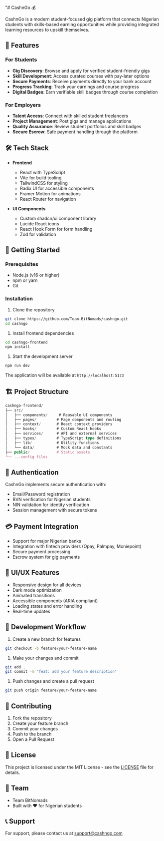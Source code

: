 "# CashnGo 💰

CashnGo is a modern student-focused gig platform that connects Nigerian students with skills-based earning opportunities while providing integrated learning resources to upskill themselves.

## 🌟 Features

### For Students

- **Gig Discovery**: Browse and apply for verified student-friendly gigs
- **Skill Development**: Access curated courses with pay-later options
- **Secure Payments**: Receive payments directly to your bank account
- **Progress Tracking**: Track your earnings and course progress
- **Digital Badges**: Earn verifiable skill badges through course completion

### For Employers

- **Talent Access**: Connect with skilled student freelancers
- **Project Management**: Post gigs and manage applications
- **Quality Assurance**: Review student portfolios and skill badges
- **Secure Escrow**: Safe payment handling through the platform

## 🛠️ Tech Stack

- **Frontend**
  - React with TypeScript
  - Vite for build tooling
  - TailwindCSS for styling
  - Radix UI for accessible components
  - Framer Motion for animations
  - React Router for navigation

- **UI Components**
  - Custom shadcn/ui component library
  - Lucide React icons
  - React Hook Form for form handling
  - Zod for validation

## 🚀 Getting Started

### Prerequisites

- Node.js (v16 or higher)
- npm or yarn
- Git

### Installation

1. Clone the repository

```bash
git clone https://github.com/Team-BitNomads/cashngo.git
cd cashngo
```

1. Install frontend dependencies

```bash
cd cashngo-frontend
npm install
```

1. Start the development server

```bash
npm run dev
```

The application will be available at `http://localhost:5173`

## 🏗️ Project Structure

```typescript
cashngo-frontend/
├── src/
│   ├── components/     # Reusable UI components
│   ├── pages/         # Page components and routing
│   ├── context/       # React context providers
│   ├── hooks/         # Custom React hooks
│   ├── services/      # API and external services
│   ├── types/         # TypeScript type definitions
│   ├── lib/           # Utility functions
│   └── data/          # Mock data and constants
├── public/            # Static assets
└── ...config files
```

## 🔐 Authentication

CashnGo implements secure authentication with:

- Email/Password registration
- BVN verification for Nigerian students
- NIN validation for identity verification
- Session management with secure tokens

## 💳 Payment Integration

- Support for major Nigerian banks
- Integration with fintech providers (Opay, Palmpay, Moniepoint)
- Secure payment processing
- Escrow system for gig payments

## 🎨 UI/UX Features

- Responsive design for all devices
- Dark mode optimization
- Animated transitions
- Accessible components (ARIA compliant)
- Loading states and error handling
- Real-time updates

## 🔄 Development Workflow

1. Create a new branch for features

```bash
git checkout -b feature/your-feature-name
```

1. Make your changes and commit

```bash
git add .
git commit -m "feat: add your feature description"
```

1. Push changes and create a pull request

```bash
git push origin feature/your-feature-name
```

## 🤝 Contributing

1. Fork the repository
2. Create your feature branch
3. Commit your changes
4. Push to the branch
5. Open a Pull Request

## 📝 License

This project is licensed under the MIT License - see the [LICENSE](LICENSE) file for details.

## 👥 Team

- Team BitNomads
- Built with ❤️ for Nigerian students

## 📞 Support

For support, please contact us at [support@cashngo.com](mailto:support@cashngo.com) 
